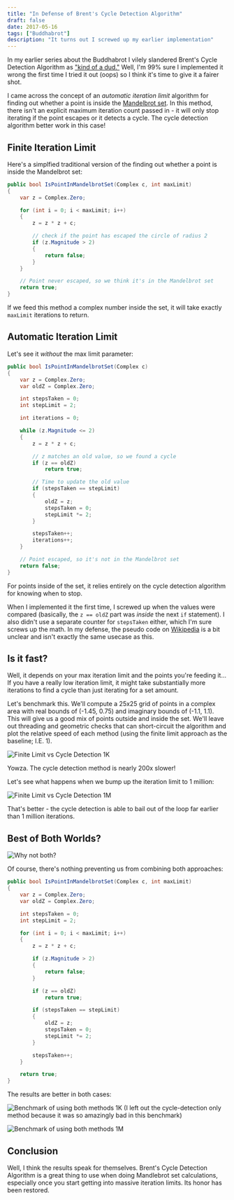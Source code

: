 ```yaml
---
title: "In Defense of Brent's Cycle Detection Algorithm"
draft: false
date: 2017-05-16
tags: ["Buddhabrot"]
description: "It turns out I screwed up my earlier implementation"
---
```


In my earlier series about the Buddhabrot I vilely slandered Brent's Cycle Detection Algorithm as ["kind of a dud."](/post/the-buddhabrot-part-4#is-brent-s-algorithm-worth-it)  Well, I'm 99% sure I implemented it wrong the first time I tried it out (oops) so I think it's time to give it a fairer shot.

I came across the concept of an _automatic iteration limit_ algorithm for finding out whether a point is inside the [Mandelbrot set](/post/the-buddhabrot-part-1).  In this method, there isn't an explicit maximum iteration count passed in - it will only stop iterating if the point escapes or it detects a cycle.  The cycle detection algorithm better work in this case!

## Finite Iteration Limit

Here's a simplfied traditional version of the finding out whether a point is inside the Mandelbrot set:

```cs
public bool IsPointInMandelbrotSet(Complex c, int maxLimit)
{
    var z = Complex.Zero;

    for (int i = 0; i < maxLimit; i++)
    {
        z = z * z + c;

        // check if the point has escaped the circle of radius 2
        if (z.Magnitude > 2)
        {
            return false;
        }
    }

    // Point never escaped, so we think it's in the Mandelbrot set
    return true;
}
```

If we feed this method a complex number inside the set, it will take exactly `maxLimit` iterations to return.

## Automatic Iteration Limit

Let's see it _without_ the max limit parameter:

```cs
public bool IsPointInMandelbrotSet(Complex c)
{
    var z = Complex.Zero;
    var oldZ = Complex.Zero;

    int stepsTaken = 0;
    int stepLimit = 2;

    int iterations = 0;

    while (z.Magnitude <= 2)
    {
        z = z * z + c;

        // z matches an old value, so we found a cycle
        if (z == oldZ)
            return true;

        // Time to update the old value
        if (stepsTaken == stepLimit)
        {
            oldZ = z;
            stepsTaken = 0;
            stepLimit *= 2;
        }

        stepsTaken++;
        iterations++;
    }

    // Point escaped, so it's not in the Mandelbrot set
    return false;
}
```

For points inside of the set, it relies entirely on the cycle detection algorithm for knowing when to stop.

When I implemented it the first time, I screwed up when the values were compared (basically, the `z == oldZ` part was _inside_ the next `if` statement).  I also didn't use a separate counter for `stepsTaken` either, which I'm sure screws up the math.  In my defense, the pseudo code on [Wikipedia](https://en.wikipedia.org/wiki/Cycle_detection#Brent.27s_algorithm) is a bit unclear and isn't exactly the same usecase as this.

## Is it fast?

Well, it depends on your max iteration limit and the points you're feeding it...  If you have a really low iteration limit, it might take substantially more iterations to find a cycle than just iterating for a set amount.

Let's benchmark this.  We'll compute a 25x25 grid of points in a complex area with real bounds of (-1.45, 0.75) and imaginary bounds of (-1.1, 1.1).  This will give us a good mix of points outside and inside the set.  We'll leave out threading and geometric checks that can short-circuit the algorithm and plot the relative speed of each method (using the finite limit approach as the baseline; I.E. 1).

![Finite Limit vs Cycle Detection 1K](/brents-algo/Finite_vs_Cycle_1K.png)

Yowza.  The cycle detection method is nearly 200x slower!

Let's see what happens when we bump up the iteration limit to 1 million:

![Finite Limit vs Cycle Detection 1M](/brents-algo/Finite_vs_Cycle_1M.png)

That's better - the cycle detection is able to bail out of the loop far earlier than 1 million iterations.

## Best of Both Worlds?

![Why not both?](/brents-algo/Why_not_both.jpg)

Of course, there's nothing preventing us from combining both approaches:

```cs
public bool IsPointInMandelbrotSet(Complex c, int maxLimit)
{
    var z = Complex.Zero;
    var oldZ = Complex.Zero;

    int stepsTaken = 0;
    int stepLimit = 2;

    for (int i = 0; i < maxLimit; i++)
    {
        z = z * z + c;

        if (z.Magnitude > 2)
        {
            return false;
        }

        if (z == oldZ)
            return true;

        if (stepsTaken == stepLimit)
        {
            oldZ = z;
            stepsTaken = 0;
            stepLimit *= 2;
        }

        stepsTaken++;
    }

    return true;
}
```

The results are better in both cases:

![Benchmark of using both methods 1K](/brents-algo/Both_1K.png)
(I left out the cycle-detection only method because it was so amazingly bad in this benchmark)

![Benchmark of using both methods 1M](/brents-algo/Both_1M.png)

## Conclusion

Well, I think the results speak for themselves.  Brent's Cycle Detection Algorithm is a great thing to use when doing Mandlebrot set calculations, especially once you start getting into massive iteration limits.  Its honor has been restored.
